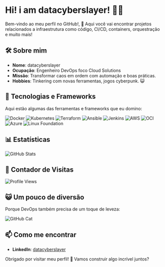 # Hi! i am **datacyberslayer**! 👨‍💻

Bem-vindo ao meu perfil no GitHub!, 🚀 Aqui você vai encontrar projetos relacionados a infraestrutura como código, CI/CD, containers, orquestração e muito mais!

## 🛠️ Sobre mim
- **Nome**: datacyberslayer
- **Ocupação**: Engenheiro DevOps foco Cloud Solutions
- **Missão**: Transformar caos em ordem com automação e boas práticas.
- **Hobbies**: Tinkering com novas ferramentas, jogos cyberpunk. 😺

## 🚀 Tecnologias e Frameworks
Aqui estão algumas das ferramentas e frameworks que eu domino:

![Docker](https://img.shields.io/badge/Docker-%230db7ed.svg?style=for-the-badge&logo=docker&logoColor=white)
![Kubernetes](https://img.shields.io/badge/Kubernetes-%23326ce5.svg?style=for-the-badge&logo=kubernetes&logoColor=white)
![Terraform](https://img.shields.io/badge/Terraform-%235835CC.svg?style=for-the-badge&logo=terraform&logoColor=white)
![Ansible](https://img.shields.io/badge/Ansible-%231A1918.svg?style=for-the-badge&logo=ansible&logoColor=white)
![Jenkins](https://img.shields.io/badge/Jenkins-%232C5263.svg?style=for-the-badge&logo=jenkins&logoColor=white)
![AWS](https://img.shields.io/badge/AWS-%23FF9900.svg?style=for-the-badge&logo=amazon-aws&logoColor=white)
![OCI](https://img.shields.io/badge/Oracle%20Cloud-%23F80000.svg?style=for-the-badge&logo=oracle&logoColor=white)
![Azure](https://img.shields.io/badge/Azure-%230078D4.svg?style=for-the-badge&logo=microsoft-azure&logoColor=white)
![Linux Foundation](https://img.shields.io/badge/Linux%20Foundation-%23002A97.svg?style=for-the-badge&logo=linux-foundation&logoColor=white)

## 📊 Estatísticas
![GitHub Stats](https://github-readme-stats.vercel.app/api?username=datacyberslayer&show_icons=true&theme=radical)

## 👀 Contador de Visitas
![Profile Views](https://komarev.com/ghpvc/?username=datacyberslayer&color=blueviolet)

## 😺 Um pouco de diversão
Porque DevOps também precisa de um toque de leveza:

![GitHub Cat](https://media.giphy.com/media/JIX9t2j0ZTN9S/giphy.gif)

## 📫 Como me encontrar
- **LinkedIn**: [datacyberslayer](https://linkedin.com/in/datacyberslayer) 

Obrigado por visitar meu perfil! 🚀 Vamos construir algo incrível juntos?
